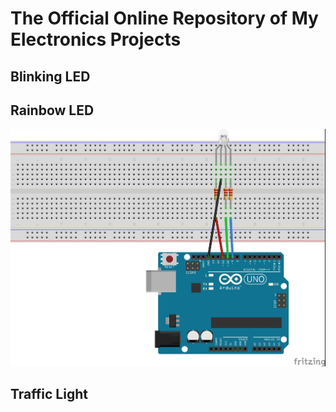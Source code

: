 # The Official Online Repository of My Electronics Projects

## Blinking LED

## Rainbow LED

<img src="images/ArduinoWithRGBLED_bb.jpg">

## Traffic Light

